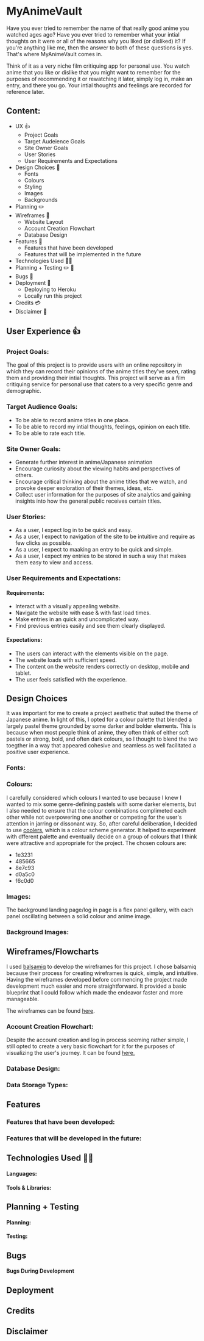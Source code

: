 <h1>MyAnimeVault</h1>
<p>Have you ever tried to remember the name of that really good anime you watched ages ago? Have you ever tried to remember what your intial thoughts on it were or all of the reasons why you liked (or disliked) it? If you're anything like me, then the answer to both of these questions is yes. That's where MyAnimeVault comes in.</p>
<p>Think of it as a very niche film critiquing app for personal use. You watch anime that you like or dislike that you might want to remember for the purposes of recommending it or rewatching it later, simply log in, make an entry, and there you go. Your intial thoughts and feelings are recorded for reference later.<p>

<h2>Content:</h2>
<ul>
  <li>UX 👍
    <ul>
      <li>Project Goals</li>
      <li>Target Audeience Goals</li>
      <li>Site Owner Goals</li>
      <li>User Stories</li>
      <li>User Requirements and Expectations</li>
    </ul>
  </li>
  <li>Design Choices 🎨
    <ul>
      <li>Fonts</li>
      <li>Colours</li>
      <li>Styling</li>
      <li>Images</li>
      <li>Backgrounds</li>
    </ul>
  </li>
  <li>Planning ✏️</li>
  <li>Wireframes 🔧
    <ul>
      <li>Website Layout</li>
      <li>Account Creation Flowchart</li>
      <li>Database Design</li>
    </ul>
  </li>
  <li>Features 🎡
    <ul>
      <li>Features that have been developed</li>
      <li>Features that will be implemented in the future</li>
    </ul>
  </li>
  <li>Technologies Used 👨‍💻</li>
  <li>Planning + Testing ✏️ 🔌</li>
  <li>Bugs 🐞</li>
  <li>Deployment 🚀
    <ul>
      <li>Deploying to Heroku</li>
      <li>Locally run this project</li>
    </ul>
  </li>
  <li>Credits 💳</li>
  <li>Disclaimer 📝</li>
</ul>

<h2>User Experience 👍</h2>
<h3>Project Goals:</h3>
<p>The goal of this project is to provide users with an online repository in which they can record their opinions of the anime titles they've seen, rating them and providing their intial thoughts. This project will serve as a film critiquing service for personal use that caters to a very specific genre and demographic.</p>

<h3>Target Audience Goals:</h3>
<ul>
<li>To be able to record anime titles in one place.</li>
<li>To be able to record my intial thoughts, feelings, opinion on each title.</li>
<li>To be able to rate each title.</li>
</ul>

<h3>Site Owner Goals:</h3>
<ul>
<li>Generate further interest in anime/Japanese animation</li>
<li>Encourage curiosity about the viewing habits and perspectives of others.</li>
<li>Encourage critical thinking about the anime titles that we watch, and provoke deeper exoloration of their themes, ideas, etc.</li>
<li>Collect user information for the purposes of site analytics and gaining insights into how the general public receives certain titles.</li>
</ul>

<h3>User Stories:</h3>
<ul>
<li>As a user, I expect log in to be quick and easy.</li>
<li>As a user, I expect to navigation of the site to be intuitive and require as few clicks as possible.</li>
<li>As a user, I expect to maaking an entry to be quick and simple.</li>
<li>As a user, I expect my entries to be stored in such a way that makes them easy to view and access.</li>
</ul>

<h3>User Requirements and Expectations:</h3>
<h4>Requirements:</h4>
<ul>
<li>Interact with a visually appealing website.</li>
<li>Navigate the website with ease & with fast load times.</li>
<li>Make entries in an quick and uncomplicated way.</li>
<li>Find previous entries easily and see them clearly displayed.</li>
</ul>

<h4>Expectations:</h4>
<ul>
<li>The users can interact with the elements visible on the page.</li>
<li>The website loads with sufficient speed.</li>
<li>The content on the website renders correctly on desktop, mobile and tablet.</li>
<li>The user feels satisfied with the experience.</li>
</ul>

<h2>Design Choices</h2>
<p>It was important for me to create a project aesthetic that suited the theme of Japanese anime. In light of this, I opted for a colour palette that blended a largely pastel theme grounded by some darker and bolder elements. This is because when most people think of anime, they often think of either soft pastels or strong, bold, and often dark colours, so I thought to blend the two toegther in a way that appeared cohesive and seamless as well facilitated a positive user experience.</p>

<h3>Fonts:</h3>

<h3>Colours:</h3>
<p>I carefully considered which colours I wanted to use because I knew I wanted to mix some genre-defining pastels with some darker elements, but I also needed to ensure that the colour combinations complimeted each other while not overpowering one another or competing for the user's attention in jarring or dissonant way. So, after careful deliberation, I decided to use <a href="https://coolors.co/">coolers</a>, which is a colour scheme generator. It helped to experiment with dfferent palette and eventually decide on a group of colours that I think were attractive and appropriate for the project. The chosen colours are:

<ul>
<li>1e3231</li>
<li>485665</li>
<li>8e7c93</li>
<li>d0a5c0</li>
<li>f6c0d0</li>
</ul>

<h3>Images:</h3>
<p>The background landing page/log in page is a flex panel gallery, with each panel oscillating between a solid colour and anime image.</p>

<h3>Background Images:</h3>

<h2>Wireframes/Flowcharts</h2>
<p>I used <a href="https://balsamiq.com/">balsamiq</a> to develop the wireframes for this project. I chose balsamiq because their process for creating wireframes is quick, simple, and intuitive. Having the wireframes developed before commencing the project made development much easier and more straightforward. It provided a basic blueprint that I could follow which made the endeavor faster and more manageable.

The wireframes can be found <a href="https://github.com/kel151/Flixlog/tree/master/wireframes">here</a>.</p>

<h3>Account Creation Flowchart:</h3>
<p>Despite the account creation and log in process seeming rather simple, I still opted to create a very basic flowchart for it for the purposes of visualizing the user's journey. It can be found <a href="https://github.com/kel151/Flixlog/tree/master/fl%20wireframes/flowcharts">here.</a></p>

<h3>Database Design:</h3>

<h3>Data Storage Types:</h3>

<h2>Features</h2>

<h3>Features that have been developed:</h3>

<h3>Features that will be developed in the future:</h3>

<h2>Technologies Used 👨‍💻</h2>

<h4>Languages:</h4>

<h4>Tools & Libraries:</h4>

<h2>Planning + Testing</h2>

<h4>Planning:</h4>

<h4>Testing:</h4>

<h2>Bugs</h2>

<h4>Bugs During Development</h4>

<h2>Deployment</h2>

<h2>Credits</h2>

<h2>Disclaimer</h2>